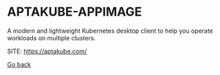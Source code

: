 # APTAKUBE-APPIMAGE
 
 A modern and lightweight Kubernetes desktop client to help 
 you operate workloads on multiple clusters.
 
 SITE: https://aptakube.com/

 [Go back](./)
